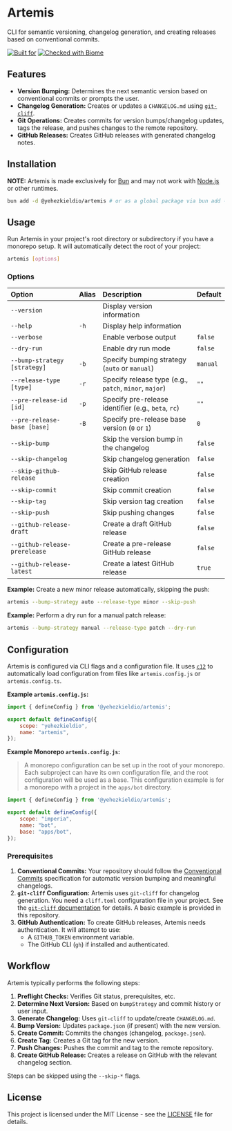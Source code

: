 <div align="left">

<h1>Artemis</h1>
<p>CLI for semantic versioning, changelog generation, and creating releases based on conventional commits.<p>

[![Built for](https://img.shields.io/badge/Built_for-Bun-fbf0df?style=flat&logo=bun)](https://bun.sh/)
[![Checked with Biome](https://img.shields.io/badge/Checked_with-Biome-60a5fa?style=flat&logo=biome)](https://biomejs.dev)

</div>

## Features

*   **Version Bumping:** Determines the next semantic version based on conventional commits or prompts the user.
*   **Changelog Generation:** Creates or updates a `CHANGELOG.md` using [`git-cliff`](https://github.com/orhun/git-cliff).
*   **Git Operations:** Creates commits for version bumps/changelog updates, tags the release, and pushes changes to the remote repository.
*   **GitHub Releases:** Creates GitHub releases with generated changelog notes.

## Installation

**NOTE:** Artemis is made exclusively for [Bun](https://bun.sh/) and may not work with [Node.js](https://nodejs.org/) or other runtimes.

```bash
bun add -d @yehezkieldio/artemis # or as a global package via bun add -g @yehezkieldio/artemis
```

## Usage

Run Artemis in your project's root directory or subdirectory if you have a monorepo setup. It will automatically detect the root of your project:

```bash
artemis [options]
```

### Options

| Option                        | Alias | Description                                       | Default    |
| :---------------------------- | :---- | :------------------------------------------------ | :--------- |
| `--version`                   |       | Display version information                       |            |
| `--help`                      | `-h`  | Display help information                          |            |
| `--verbose`                   |       | Enable verbose output                             | `false`    |
| `--dry-run`                   |       | Enable dry run mode                               | `false`    |
| `--bump-strategy [strategy]`  | `-b`  | Specify bumping strategy (`auto` or `manual`)     | `manual`   |
| `--release-type [type]`       | `-r`  | Specify release type (e.g., `patch`, `minor`, `major`) | `""`       |
| `--pre-release-id [id]`       | `-p`  | Specify pre-release identifier (e.g., `beta`, `rc`) | `""`       |
| `--pre-release-base [base]`   | `-B`  | Specify pre-release base version (`0` or `1`)     | `0`        |
| `--skip-bump`                 |       | Skip the version bump in the changelog            | `false`    |
| `--skip-changelog`            |       | Skip changelog generation                         | `false`    |
| `--skip-github-release`       |       | Skip GitHub release creation                      | `false`    |
| `--skip-commit`               |       | Skip commit creation                              | `false`    |
| `--skip-tag`                  |       | Skip version tag creation                         | `false`    |
| `--skip-push`                 |       | Skip pushing changes                              | `false`    |
| `--github-release-draft`      |       | Create a draft GitHub release                     | `false`    |
| `--github-release-prerelease` |       | Create a pre-release GitHub release               | `false`    |
| `--github-release-latest`     |       | Create a latest GitHub release                    | `true`     |

**Example:** Create a new minor release automatically, skipping the push:

```bash
artemis --bump-strategy auto --release-type minor --skip-push
```

**Example:** Perform a dry run for a manual patch release:

```bash
artemis --bump-strategy manual --release-type patch --dry-run
```

## Configuration

Artemis is configured via CLI flags and a configuration file. It uses [`c12`](https://github.com/unjs/c12) to automatically load configuration from files like `artemis.config.js` or `artemis.config.ts`.

**Example `artemis.config.js`:**

```javascript
import { defineConfig } from '@yehezkieldio/artemis';

export default defineConfig({
    scope: "yehezkieldio",
    name: "artemis",
});
```

**Example Monorepo `artemis.config.js`:**

> A monorepo configuration can be set up in the root of your monorepo. Each subproject can have its own configuration file, and the root configuration will be used as a base. This configuration example is for a monorepo with a project in the `apps/bot` directory.

```javascript
import { defineConfig } from '@yehezkieldio/artemis';

export default defineConfig({
    scope: "imperia",
    name: "bot",
    base: "apps/bot",
});
```

### Prerequisites

1.  **Conventional Commits:** Your repository should follow the [Conventional Commits](https://www.conventionalcommits.org/) specification for automatic version bumping and meaningful changelogs.
2.  **`git-cliff` Configuration:** Artemis uses `git-cliff` for changelog generation. You need a `cliff.toml` configuration file in your project. See the [`git-cliff` documentation](https://github.com/orhun/git-cliff?tab=readme-ov-file#configuration) for details. A basic example is provided in this repository.
3.  **GitHub Authentication:** To create GitHub releases, Artemis needs authentication. It will attempt to use:
    *   A `GITHUB_TOKEN` environment variable.
    *   The GitHub CLI (`gh`) if installed and authenticated.

## Workflow

Artemis typically performs the following steps:

1.  **Preflight Checks:** Verifies Git status, prerequisites, etc.
2.  **Determine Next Version:** Based on `bumpStrategy` and commit history or user input.
3.  **Generate Changelog:** Uses `git-cliff` to update/create `CHANGELOG.md`.
4.  **Bump Version:** Updates `package.json` (if present) with the new version.
5.  **Create Commit:** Commits the changes (changelog, `package.json`).
6.  **Create Tag:** Creates a Git tag for the new version.
7.  **Push Changes:** Pushes the commit and tag to the remote repository.
8.  **Create GitHub Release:** Creates a release on GitHub with the relevant changelog section.

Steps can be skipped using the `--skip-*` flags.

## License

This project is licensed under the MIT License - see the [LICENSE](LICENSE) file for details.
